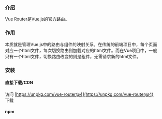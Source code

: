 ### 介绍
Vue Router是Vue.js的官方路由。
### 作用
本质就是管理Vue.js中的路由与组件的映射关系。在传统的前端项目中，每个页面对应一个html文件，每次切换路由则加载对应的html文件。而在Vue项目中，一般只有一个html文件，切换路由改变的则是组件，无需请求新的html文件。
### 安装
  #### 直接下载/CDN
  访问 [https://unpkg.com/vue-router@4](https://unpkg.com/vue-router@4) 下载
  #### npm
